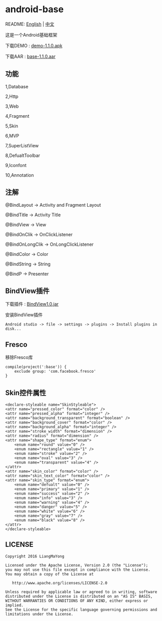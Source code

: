 ﻿# android-base
README: [English](https://github.com/LiangMaYong/android-base/blob/master/README.md) | [中文](https://github.com/LiangMaYong/android-base/blob/master/README_ZH.md)

这是一个Android基础框架

下载DEMO : [demo-1.1.0.apk](https://raw.githubusercontent.com/LiangMaYong/android-base/master/release/apk/demo-1.1.0.apk)

下载AAR : [base-1.1.0.aar](https://raw.githubusercontent.com/LiangMaYong/android-base/master/release/1.1.0/base-1.1.0.aar)

## 功能
1,Database

2,Http

3,Web

4,Fragment

5,Skin

6,MVP

7,SuperListView

8,DefualtToolbar

9,Iconfont

10,Annotation

## 注解

@BindLayout -> Activity and Fragment Layout

@BindTitle -> Activity Title

@BindView -> View

@BindOnClik -> OnClickListener

@BindOnLongClik -> OnLongClickListener

@BindColor -> Color

@BindString -> String

@BindP -> Presenter

## BindView插件

下载插件 : [BindView1.0.jar](https://raw.githubusercontent.com/LiangMaYong/android-base/master/plugins/BindView1.0.jar)

安装BindView插件
```
Android studio -> file -> settings -> plugins -> Install plugins in disk...
```

## Fresco

移除Fresco库
```
compile(project(':base')) {
    exclude group: 'com.facebook.fresco'
}
```

## Skin控件属性
```
<declare-styleable name="SkinStyleable">
<attr name="pressed_color" format="color" />
<attr name="pressed_alpha" format="integer" />
<attr name="background_transparent" format="boolean" />
<attr name="background_cover" format="color" />
<attr name="background_alpha" format="integer" />
<attr name="stroke_width" format="dimension" />
<attr name="radius" format="dimension" />
<attr name="shape_type" format="enum">
    <enum name="round" value="0" />
    <enum name="rectangle" value="1" />
    <enum name="stroke" value="2" />
    <enum name="oval" value="3" />
    <enum name="transparent" value="4" />
</attr>
<attr name="skin_color" format="color" />
<attr name="skin_text_color" format="color" />
<attr name="skin_type" format="enum">
    <enum name="defualt" value="0" />
    <enum name="primary" value="1" />
    <enum name="success" value="2" />
    <enum name="info" value="3" />
    <enum name="warning" value="4" />
    <enum name="danger" value="5" />
    <enum name="white" value="6" />
    <enum name="gray" value="7" />
    <enum name="black" value="8" />
</attr>
</declare-styleable>
```

## LICENSE
```
Copyright 2016 LiangMaYong

Licensed under the Apache License, Version 2.0 (the "License");
you may not use this file except in compliance with the License.
You may obtain a copy of the License at

   http://www.apache.org/licenses/LICENSE-2.0

Unless required by applicable law or agreed to in writing, software
distributed under the License is distributed on an "AS IS" BASIS,
WITHOUT WARRANTIES OR CONDITIONS OF ANY KIND, either express or implied.
See the License for the specific language governing permissions and
limitations under the License.
```
